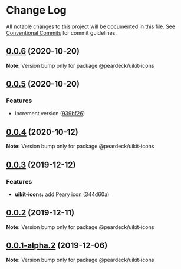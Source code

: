 # Change Log

All notable changes to this project will be documented in this file.
See [Conventional Commits](https://conventionalcommits.org) for commit guidelines.

## [0.0.6](https://github.com/peardeck/peardeck-uikit/compare/@peardeck/uikit-icons@0.0.5...@peardeck/uikit-icons@0.0.6) (2020-10-20)

**Note:** Version bump only for package @peardeck/uikit-icons





## [0.0.5](https://github.com/peardeck/peardeck-uikit/compare/@peardeck/uikit-icons@0.0.3...@peardeck/uikit-icons@0.0.5) (2020-10-20)


### Features

* increment version ([939bf26](https://github.com/peardeck/peardeck-uikit/commit/939bf26356033e38a2f29b9379845d3d605c3da6))





## [0.0.4](https://github.com/peardeck/peardeck-uikit/compare/@peardeck/uikit-icons@0.0.3...@peardeck/uikit-icons@0.0.4) (2020-10-12)

**Note:** Version bump only for package @peardeck/uikit-icons





## [0.0.3](https://github.com/peardeck/peardeck-uikit/compare/@peardeck/uikit-icons@0.0.2...@peardeck/uikit-icons@0.0.3) (2019-12-12)


### Features

* **uikit-icons:** add Peary icon ([344d60a](https://github.com/peardeck/peardeck-uikit/commit/344d60a0f2080759cb5b6a2fab1b0dead22ad049))





## [0.0.2](https://github.com/peardeck/peardeck-uikit/compare/@peardeck/uikit-icons@0.0.1-alpha.2...@peardeck/uikit-icons@0.0.2) (2019-12-11)

**Note:** Version bump only for package @peardeck/uikit-icons





## [0.0.1-alpha.2](https://github.com/peardeck/peardeck-uikit/compare/@peardeck/uikit-icons@0.0.1-alpha.1...@peardeck/uikit-icons@0.0.1-alpha.2) (2019-12-06)

**Note:** Version bump only for package @peardeck/uikit-icons
